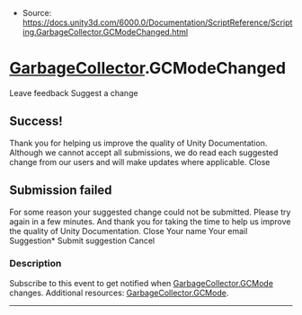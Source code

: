 * Source: https://docs.unity3d.com/6000.0/Documentation/ScriptReference/Scripting.GarbageCollector.GCModeChanged.html

#  [GarbageCollector](https://docs.unity3d.com/6000.0/Documentation/ScriptReference/Scripting.GarbageCollector.html).GCModeChanged
Leave feedback
Suggest a change
## Success!
Thank you for helping us improve the quality of Unity Documentation. Although we cannot accept all submissions, we do read each suggested change from our users and will make updates where applicable.
Close
## Submission failed
For some reason your suggested change could not be submitted. Please <a>try again</a> in a few minutes. And thank you for taking the time to help us improve the quality of Unity Documentation.
Close
Your name Your email Suggestion* Submit suggestion
Cancel
### Description
Subscribe to this event to get notified when [GarbageCollector.GCMode](https://docs.unity3d.com/6000.0/Documentation/ScriptReference/Scripting.GarbageCollector.GCMode.html) changes.
Additional resources: [GarbageCollector.GCMode](https://docs.unity3d.com/6000.0/Documentation/ScriptReference/Scripting.GarbageCollector.GCMode.html).
* * *
